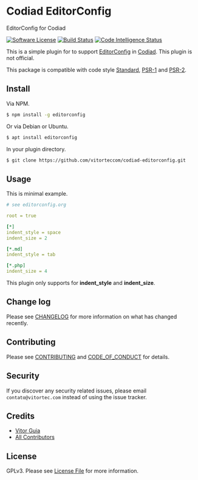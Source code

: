 # Codiad EditorConfig
EditorConfig for Codiad

[![Software License](https://img.shields.io/github/license/vitorteccom/codiad-editorconfig.svg)](LICENSE)
[![Build Status](https://scrutinizer-ci.com/g/vitorteccom/codiad-editorconfig/badges/build.png?b=master)](https://scrutinizer-ci.com/g/vitorteccom/codiad-editorconfig/build-status/master)
[![Code Intelligence Status](https://scrutinizer-ci.com/g/vitorteccom/codiad-editorconfig/badges/code-intelligence.svg?b=master)](https://scrutinizer-ci.com/code-intelligence)

This is a simple plugin for to support [EditorConfig](http://editorconfig.org/) in [Codiad](http://codiad.com/). This plugin is not official.

This package is compatible with code style [Standard](https://github.com/standard/standard), [PSR-1](https://github.com/php-fig/fig-standards/blob/master/accepted/PSR-1-basic-coding-standard.md) and [PSR-2](https://github.com/php-fig/fig-standards/blob/master/accepted/PSR-2-coding-style-guide.md).

## Install

Via NPM.

``` bash
$ npm install -g editorconfig
```

Or via Debian or Ubuntu.

``` bash
$ apt install editorconfig
```

In your plugin directory.

``` bash
$ git clone https://github.com/vitorteccom/codiad-editorconfig.git
```

## Usage
This is minimal example.

``` yaml
# see editorconfig.org

root = true

[*]
indent_style = space
indent_size = 2

[*.md]
indent_style = tab

[*.php]
indent_size = 4
```

This plugin only supports for **indent_style** and **indent_size**.

## Change log

Please see [CHANGELOG](docs/CHANGELOG.md) for more information on what has changed recently.

## Contributing

Please see [CONTRIBUTING](docs/CONTRIBUTING.md) and [CODE_OF_CONDUCT](docs/CODE_OF_CONDUCT.md) for details.

## Security

If you discover any security related issues, please email ``contato@vitortec.com`` instead of using the issue tracker.

## Credits

- [Vitor Guia](https://github.com/vitoranguia)
- [All Contributors](../../contributors)

## License

GPLv3. Please see [License File](LICENSE) for more information.
